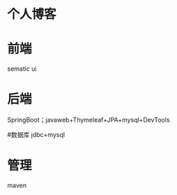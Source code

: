 # 个人博客

# 前端 
sematic ui

# 后端
SpringBoot；javaweb+Thymeleaf+JPA+mysql+DevTools

#数据库
jdbc+mysql
				
# 管理
maven

	